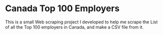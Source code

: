 # Canada Top 100 Employers
This is a small Web scraping project I developed to help me scrape the List of all the Top 100 employers in Canada, and make a CSV file from it.
